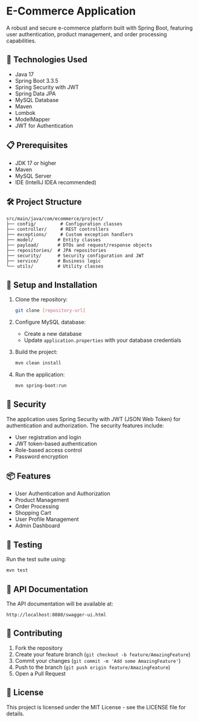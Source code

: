 # E-Commerce Application

A robust and secure e-commerce platform built with Spring Boot, featuring user authentication, product management, and order processing capabilities.

## 🚀 Technologies Used

- Java 17
- Spring Boot 3.3.5
- Spring Security with JWT
- Spring Data JPA
- MySQL Database
- Maven
- Lombok
- ModelMapper
- JWT for Authentication

## 📋 Prerequisites

- JDK 17 or higher
- Maven
- MySQL Server
- IDE (IntelliJ IDEA recommended)

## 🛠️ Project Structure

```
src/main/java/com/ecommerce/project/
├── config/         # Configuration classes
├── controller/     # REST controllers
├── exceptions/     # Custom exception handlers
├── model/         # Entity classes
├── payload/       # DTOs and request/response objects
├── repositories/  # JPA repositories
├── security/      # Security configuration and JWT
├── service/       # Business logic
└── utils/         # Utility classes
```

## 🔧 Setup and Installation

1. Clone the repository:
   ```bash
   git clone [repository-url]
   ```

2. Configure MySQL database:
   - Create a new database
   - Update `application.properties` with your database credentials

3. Build the project:
   ```bash
   mvn clean install
   ```

4. Run the application:
   ```bash
   mvn spring-boot:run
   ```

## 🔐 Security

The application uses Spring Security with JWT (JSON Web Token) for authentication and authorization. The security features include:

- User registration and login
- JWT token-based authentication
- Role-based access control
- Password encryption

## 📦 Features

- User Authentication and Authorization
- Product Management
- Order Processing
- Shopping Cart
- User Profile Management
- Admin Dashboard

## 🧪 Testing

Run the test suite using:
```bash
mvn test
```

## 📝 API Documentation

The API documentation will be available at:
```
http://localhost:8080/swagger-ui.html
```

## 🤝 Contributing

1. Fork the repository
2. Create your feature branch (`git checkout -b feature/AmazingFeature`)
3. Commit your changes (`git commit -m 'Add some AmazingFeature'`)
4. Push to the branch (`git push origin feature/AmazingFeature`)
5. Open a Pull Request

## 📄 License

This project is licensed under the MIT License - see the LICENSE file for details.


